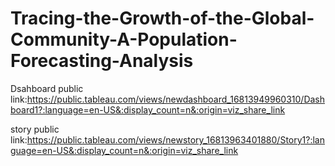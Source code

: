 # Tracing-the-Growth-of-the-Global-Community-A-Population-Forecasting-Analysis

Dsahboard public link:https://public.tableau.com/views/newdashboard_16813949960310/Dashboard1?:language=en-US&:display_count=n&:origin=viz_share_link

story public link:https://public.tableau.com/views/newstory_16813963401880/Story1?:language=en-US&:display_count=n&:origin=viz_share_link
